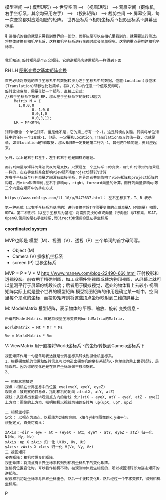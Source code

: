 模型空间 –>( 模型矩阵) –> 世界空间 –> （视图矩阵） –> 观察空间（摄像机，右手坐标系，其余均采用左手） –> （投影矩阵） –> 裁剪空间 –> 屏幕空间，每一次变换都对应着相应的矩阵。
世界坐标系->相机坐标系->投影坐标系->屏幕坐标系
```
引进相机的目的就是只需看到世界的一部分，而哪些是可以在相机里看到的，就需要进行筛选。将物体转换到相机坐标系，这样相机坐标系进行筛选时就会简单很多。这里的重点是构建相机坐标系。


我们知道,旋转矩阵是个正交矩阵，它的逆矩阵和转置矩阵一样得到下面
```



RH
LH
[图形变换之基本矩阵变换](https://www.cnblogs.com/ll-10/p/5470637.html)
```
首先必须将原始的右手坐标系中的数据转换为左手坐标系中的数据，位置(Location)与位移(Translation)转换也比较简单，将X,Y,Z中的任意一个值取反即可。
旋转比较麻烦，需要借助一个矩阵，直接上公式：
//右手坐标系下旋转 RR，那么左手坐标系下的旋转LR应为
	Matrix M = {
      1,0,0,0
			0,-1,0,0
			0,0,1,0
			0,0,0,1};
	LR = M*RR*M;

矩阵M很像一个单位矩阵，但是他不是，它的第二行有一个-1，这是转换的关键，其实将单位矩阵中的任何一个1变成-1，但是，一定要和Location,Translation取反的值一致，也就是说，如果Location是Y轴取反，那么矩阵M一定要是第二行为-1，其他两个轴同理，要对应起来。

另外，以上是右手转左手，左手转右手也是同样的道理。

而行列向量与矩阵的乘法代表的是变换，只要是在一个坐标系下的变换，用行和列得到的结果是一样的，左右手坐标系会影响view矩阵和project矩阵的计算
左右手坐标系与行列向量之间没有直接关系，但是两者共同影响了view矩阵和project矩阵的构建，用view矩阵举例,左右手影响up，right，forward向量的计算，而行列向量影响up等三个向量在矩阵中的排布方式

https://www.cnblogs.com/ll-10/p/5470637.html： 左右坐标系下，T、R 表示

第一种形式（以右手坐标系为基准的）进行变换时将T与需要变换的点或向量A（列向量）相乘，即TA。第二种形式（以左手坐标系为基准）将需要变换的点或向量（行向量）与T相乘，即AT。
OpenGL使用的是右手坐标系,而Direct3D使用的是左手坐标系
```

#### coordinated system
MVP也即是 模型（M）、视图（V）、透视（P）三个单词的首字母简写。

- Object (M)
- Camera (V) 摄像机坐标系
- screen (P) 世界坐标系

MVP = P * V * M
http://www.manew.com/blog-22490-660.html
正射投影和透视投影。前者用于精确制图，如工业零件侧视图或建筑物顶视图，从屏幕上就可以量测平行于屏幕的线段长度；后者用于模拟视觉，远处的物体看上去较小
视图矩阵实际上就是整个世界的模型矩阵
模型视图矩阵的作用是确定某一帧中，空间里每个顶点的坐标，而投影矩阵则将这些顶点坐标映射到二维的屏幕上

M: ModelMatrix 模型矩阵，表示物体的 平移、缩放、旋转 变换信息 - 
```
所谓的ModelMatrix，就是将模型坐标变换到WorldMatrix的Matrix，

WorldMatrix = Mt * Mr * Ms

Vw = WorldMatrix * Vm
```
V: ViewMatrix 用于直接将World坐标系下的坐标转换到Camera坐标系下
```
视图矩阵作用一句话简明表达就是世界坐标系转换到摄像机坐标系。
1、根据摄像机的位置和旋转信息可以构造出摄像机的坐标系矩阵C-你单纯的乘上世界矩阵，是错误的。因为你的变化还是在世界坐标系做平移和旋转。
2、

一 相机状态描述
视点：相机在世界坐标中的位置 eye(eyeX, eyeY, eyeZ)
观测点：被观察的目标点，指明相机的朝向 at(atX, atY, atZ)
视线：从视点出发指向观测点方向的射线 dir(atX - eyeX, atY - eyeY, atZ - eyeZ)
上方向：图像的上方向，指明相机以视线为轴的旋转角 up(upX, upY, upZ)

二 相机坐标系
定义： 以视点为原点，以视线为z轴负方向，x轴与y轴与图像的x,y轴平行。
根据定义，首先可得出：

zAxis：-dir = eye - at = (eyeX - atX, eyeY - atY, eyeZ - atZ) 归一化 N(Nx, Ny, Nz)
xAxis：up X zAxis 归一化 U(Ux, Uy, Uz)
yAxis: zAxis X xAxis 归一化 V(Vx, Vy, Vz)
三 视图矩阵
姿态矩阵：相机位置变化矩阵。
视图矩阵：将顶点有世界坐标系转到到相机坐标系下的变化矩阵。
当相机位置变化时，可以看作相机不动，被观测物体发生相反的，所以视图矩阵即为姿态矩阵的逆矩阵。
假设相机初始坐标系与世界坐标重合，然后一个旋转变化R，然后经过一个平移变换T，得到相机坐标系。
```
P
```
```

[](https://blog.csdn.net/u012419410/article/details/41980895)
[](https://blog.csdn.net/xufeng0991/article/details/75949931)
[](https://blog.csdn.net/zb1165048017/article/details/71104241)
[](https://www.cnblogs.com/wbaoqing/p/5422974.html)
[](https://www.cnblogs.com/ll-10/p/5470637.html)
[](http://www.cnblogs.com/shanhaobo/articles/1065380.html)
[]()